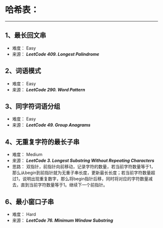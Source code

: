 # 哈希表：

--- 
## 1、最长回文串
 - 难度： Easy
 - 来源： ***LeetCode 409. Longest Palindrome***

## 2、词语模式
 - 难度： Easy
 - 来源： ***LeetCode 290. Word Pattern***

## 3、同字符词语分组
 - 难度： Easy
 - 来源： ***LeetCode 49. Group Anagrams***

## 4、无重复字符的最长子串
 - 难度： Medium
 - 来源： ***LeetCode 3. Longest Substring Without Repeating Characters*** 
 - 思路： 双指针，前指针向前移动，记录字符的数量，若当前字符数量等于1，那么从begin到前指针就为无重子串长度，更新最长长度；若当前字符数量超过1，说明出现重复数字，那么将begin指针后移，同时将对应的字符数量减去，直到当前字符数量等于1。继续下一个前指针。

## 6、最小窗口子串
 - 难度： Hard
 - 来源： ***LeetCode 76. Minimum Window Substring*** 